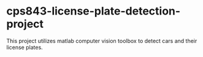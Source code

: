 # cps843-license-plate-detection-project
This project utilizes matlab computer vision toolbox to detect cars and their license plates.
